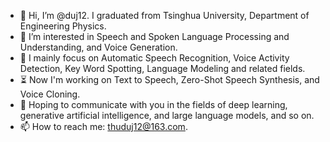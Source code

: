 - 👋 Hi, I’m @duj12. I graduated from Tsinghua University, Department of Engineering Physics. 
- 👀 I’m interested in Speech and Spoken Language Processing and Understanding, and Voice Generation.
- 🌱 I mainly focus on Automatic Speech Recognition, Voice Activity Detection, Key Word Spotting, Language Modeling and related fields.
- ⏳ Now I'm working on Text to Speech, Zero-Shot Speech Synthesis, and Voice Cloning.
- 💞️ Hoping to communicate with you in the fields of deep learning, generative artificial intelligence, and large language models, and so on.
- 📫 How to reach me: thuduj12@163.com.

<!---
duj12/duj12 is a ✨ special ✨ repository because its `README.md` (this file) appears on your GitHub profile.
You can click the Preview link to take a look at your changes.
--->
